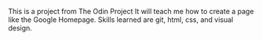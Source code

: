 This is a project from The Odin Project
It will teach me how to create a page like the Google Homepage.
Skills learned are git, html, css, and visual design.